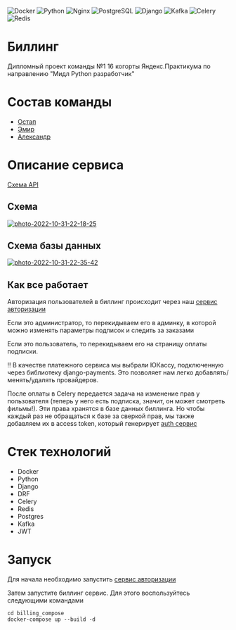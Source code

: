 ![Docker](https://img.shields.io/badge/docker-%230db7ed.svg?style=badge&logo=docker&logoColor=white)
![Python](https://img.shields.io/badge/Python-14354C?style=badge&logo=python&logoColor=white)
![Nginx](https://img.shields.io/badge/Nginx-000000?style=badge&logo=nginx&logoColor=white)
![PostgreSQL](https://img.shields.io/badge/PostgreSQL-316192?style=badge&logo=postgresql&logoColor=white)
![Django](https://img.shields.io/badge/Django-092E20?style=badge&logo=django&logoColor=white)
![Kafka](https://img.shields.io/badge/Kafka-000000?.svg?style=ApacheKafka&logo=ApacheKafka)
![Celery](https://img.shields.io/badge/Celery-DBE4A?.svg?style=celery&logo=celery)
![Redis](https://img.shields.io/badge/Redis-%23DD0031.svg?&style=badge&logo=redis&logoColor=white)

# Биллинг

Дипломный проект команды №1 16 когорты Яндекс.Практикума по направлению "Мидл Python разработчик"

# Состав команды

- [Остап](https://github.com/error1number404)
- [Эмир](https://github.com/Wiped-Out)
- [Александр](https://github.com/askalach)

# Описание сервиса
[Схема API](https://app.swaggerhub.com/apis/Wiped-Out/Billing_Service/1.0.0#/)

## Схема

<a href="https://imgbb.com/"><img src="https://i.ibb.co/HXH4Hj3/photo-2022-10-31-22-18-25.jpg" alt="photo-2022-10-31-22-18-25" border="0" /></a>

## Схема базы данных

<a href="https://ibb.co/Pg87mbp"><img src="https://i.ibb.co/JHPfBbL/photo-2022-10-31-22-35-42.jpg" alt="photo-2022-10-31-22-35-42" border="0" /></a>

## Как все работает

Авторизация пользователей в биллинг происходит через
наш [сервис авторизации](https://github.com/MiddlePython16/auth_service)

Если это администратор, то перекидываем его в админку, в которой можно изменять параметры подписок и следить за заказами

Если это пользователь, то перекидываем его на страницу оплаты подписки.

‼️ В качестве платежного сервиса мы выбрали ЮКассу, подключенную через библиотеку django-payments. Это позволяет нам
легко добавлять/менять/удалять провайдеров.

После оплаты в Celery передается задача на изменение прав у пользователя (теперь у него есть подписка, значит, он может
смотреть фильмы!). Эти права хранятся в базе данных биллинга. Но чтобы каждый раз не обращаться к базе за сверкой прав,
мы также добавляем их в access token, который генерирует [auth сервис](https://github.com/MiddlePython16/auth_service)

# Стек технологий

- Docker
- Python
- Django
- DRF
- Celery
- Redis
- Postgres
- Kafka
- JWT

# Запуск

Для начала необходимо запустить [сервис авторизации](https://github.com/MiddlePython16/auth_service)

Затем запустите биллинг сервис. Для этого воспользуйтесь следующими командами

```
cd billing_compose
docker-compose up --build -d
```